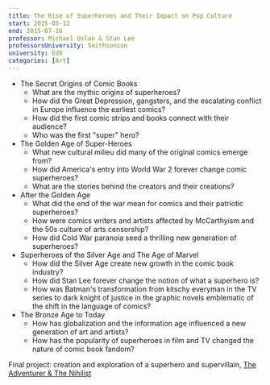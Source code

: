 ```yaml
---
title: The Rise of Superheroes and Their Impact on Pop Culture
start: 2015-05-12
end: 2015-07-16
professor: Michael Uslan & Stan Lee
professorsUniversity: Smithsonian
university: EdX
categories: [Art]
---
```

- The Secret Origins of Comic Books
  - What are the mythic origins of superheroes?
  - How did the Great Depression, gangsters, and the escalating conflict in Europe influence the earliest comics?
  - How did the first comic strips and books connect with their audience?
  - Who was the first "super" hero?
- The Golden Age of Super-Heroes
  - What new cultural milieu did many of the original comics emerge from?
  - How did America's entry into World War 2 forever change comic superheroes?
  - What are the stories behind the creators and their creations?
- After the Golden Age
  - What did the end of the war mean for comics and their patriotic superheroes?
  - How were comics writers and artists affected by McCarthyism and the 50s culture of arts censorship?
  - How did Cold War paranoia seed a thrilling new generation of superheroes?
- Superheroes of the Silver Age and The Age of Marvel
  - How did the Silver Age create new growth in the comic book industry?
  - How did Stan Lee forever change the notion of what a superhero is?
  - How was Batman's transformation from kitschy everyman in the TV series to dark knight of justice in the graphic novels emblematic of the shift in the language of comics? 
- The Bronze Age to Today 
  - How has globalization and the information age influenced a new generation of art and artists?
  - How has the popularity of superheroes in film and TV changed the nature of comic book fandom?

Final project: creation and exploration of a superhero and supervillain, [The Adventurer & The Nihilist](https://docs.google.com/presentation/d/13kgFyGudcCJewA9ER7PPYIaCRAfk6jEeEkAU29NT-v8/edit?usp=sharing)
